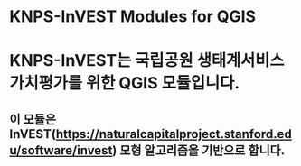 KNPS-InVEST Modules for QGIS
============================

# KNPS-InVEST는 국립공원 생태계서비스 가치평가를 위한 QGIS 모듈입니다.
## 이 모듈은 InVEST(https://naturalcapitalproject.stanford.edu/software/invest) 모형 알고리즘을 기반으로 합니다.
## 
